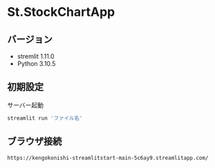 # St.StockChartApp
## バージョン
* stremlit 1.11.0  
* Python 3.10.5  

## 初期設定
サーバー起動  
```python
streamlit run 'ファイル名'  
```

## ブラウザ接続
```
https://kengokonishi-streamlitstart-main-5c6ay9.streamlitapp.com/
```
